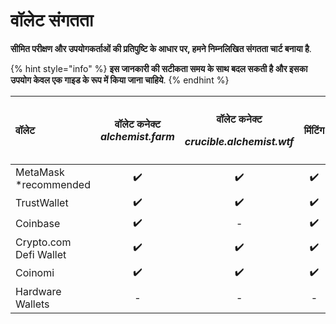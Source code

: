 # वॉलेट संगतता

**सीमित परीक्षण और उपयोगकर्ताओं की प्रतिपुष्टि के आधार पर, हमने निम्नलिखित संगतता चार्ट बनाया है**.

{% hint style="info" %}
**इस जानकारी की सटीकता समय के साथ बदल सकती है और इसका उपयोग केवल एक गाइड के रूप में किया जाना चाहिये**.
{% endhint %}

<table>
  <thead>
    <tr>
      <th style="text-align:left"><b>&#x935;&#x949;&#x932;&#x947;&#x91F;</b>
      </th>
      <th style="text-align:center"><b>&#x935;&#x949;&#x932;&#x947;&#x91F; &#x915;&#x928;&#x947;&#x915;&#x94D;&#x91F;</b>  <em>alchemist.farm</em>
      </th>
      <th style="text-align:center">
        <p><b>&#x935;&#x949;&#x932;&#x947;&#x91F; &#x915;&#x928;&#x947;&#x915;&#x94D;&#x91F;</b> 
        </p>
        <p><em>crucible.alchemist.wtf</em>
        </p>
      </th>
      <th style="text-align:center"><b>&#x92E;&#x93F;&#x902;&#x91F;&#x93F;&#x902;&#x917;</b>
      </th>
      <th style="text-align:center"><b>&#x915;&#x94D;&#x930;&#x942;&#x938;&#x93F;&#x92C;&#x932;&#x938; &#x915;&#x94B; &#x905;&#x928;&#x938;&#x92C;&#x94D;&#x938;&#x94D;&#x915;&#x94D;&#x930;&#x93E;&#x907;&#x92C; &#x915;&#x930;&#x928;&#x93E; &#x914;&#x930; &#x926;&#x947;&#x916;&#x928;&#x93E;</b>
      </th>
      <th style="text-align:center">TaiChi Network</th>
    </tr>
  </thead>
  <tbody>
    <tr>
      <td style="text-align:left">MetaMask *recommended</td>
      <td style="text-align:center">&#x2714;&#xFE0F;</td>
      <td style="text-align:center">&#x2714;&#xFE0F;</td>
      <td style="text-align:center">&#x2714;&#xFE0F;</td>
      <td style="text-align:center">&#x2714;&#xFE0F;</td>
      <td style="text-align:center">&#x2714;&#xFE0F;</td>
    </tr>
    <tr>
      <td style="text-align:left">TrustWallet</td>
      <td style="text-align:center">&#x2714;&#xFE0F;</td>
      <td style="text-align:center">&#x2714;&#xFE0F;</td>
      <td style="text-align:center">&#x2714;&#xFE0F;</td>
      <td style="text-align:center">&#x2714;&#xFE0F;</td>
      <td style="text-align:center">-</td>
    </tr>
    <tr>
      <td style="text-align:left">Coinbase</td>
      <td style="text-align:center">&#x2714;&#xFE0F;</td>
      <td style="text-align:center">-</td>
      <td style="text-align:center">&#x2714;&#xFE0F;</td>
      <td style="text-align:center">-</td>
      <td style="text-align:center">-</td>
    </tr>
    <tr>
      <td style="text-align:left">Crypto.com Defi Wallet</td>
      <td style="text-align:center">&#x2714;&#xFE0F;</td>
      <td style="text-align:center">&#x2714;&#xFE0F;</td>
      <td style="text-align:center">&#x2714;&#xFE0F;</td>
      <td style="text-align:center">-</td>
      <td style="text-align:center">-</td>
    </tr>
    <tr>
      <td style="text-align:left">Coinomi</td>
      <td style="text-align:center">&#x2714;&#xFE0F;</td>
      <td style="text-align:center">&#x2714;&#xFE0F;</td>
      <td style="text-align:center">&#x2714;&#xFE0F;</td>
      <td style="text-align:center">-</td>
      <td style="text-align:center">-</td>
    </tr>
    <tr>
      <td style="text-align:left">Hardware Wallets</td>
      <td style="text-align:center">-</td>
      <td style="text-align:center">-</td>
      <td style="text-align:center">-</td>
      <td style="text-align:center">-</td>
      <td style="text-align:center">-</td>
    </tr>
  </tbody>
</table>


